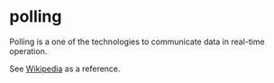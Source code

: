 # polling

Polling is a one of the technologies to communicate data in real-time operation. 

See [Wikipedia](https://en.wikipedia.org/wiki/Polling_(computer_science)) as a reference.
